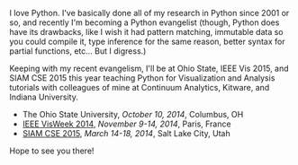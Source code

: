 I love Python. I've basically done all of my research in Python since
2001 or so, and recently I'm becoming a Python evangelist (though,
Python does have its drawbacks, like I wish it had pattern matching,
immutable data so you could compile it, type inference for the same
reason, better syntax for partial functions, etc... But I digress.)

Keeping with my recent evangelism,
I'll be at Ohio State, IEEE Vis 2015, and SIAM CSE 2015 this year teaching
Python for Visualization and Analysis tutorials with colleagues of mine at
Continuum Analytics, Kitware, and Indiana University.

- The Ohio State University, *October 10, 2014*, Columbus, OH
- [IEEE VisWeek 2014](http://ieeevis.org), *November 9-14, 2014*, Paris, France
- [SIAM CSE 2015](http://www.siam.org/meetings/cse15/), *March 14-18, 2014*, Salt Lake City, Utah

Hope to see you there!
